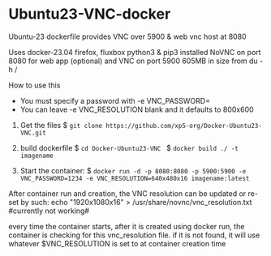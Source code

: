 # Ubuntu23-VNC-docker
 Ubuntu-23 dockerfile provides VNC over 5900 & web vnc host at 8080
 
 
 Uses docker-23.04 
 firefox, fluxbox
 python3 & pip3 installed 
 NoVNC on port 8080 for web app (optional)
 and VNC on port 5900 
 605MB in size from du -h / 


How to use this
* You must specify a password with -e VNC_PASSWORD= 
* You can leave -e VNC_RESOLUTION blank and it defaults to 800x600


1) Get the files
 $ ```git clone https://github.com/xp5-org/Docker-Ubuntu23-VNC.git```

2) build dockerfile 
 $ ```cd Docker-Ubuntu23-VNC ```
 $ ```docker build ./ -t imagename```
 
3) Start the container:
 $ ```docker run -d -p 8080:8080 -p 5900:5900 -e VNC_PASSWORD=1234 -e VNC_RESOLUTION=640x480x16 imagename:latest```



After container run and creation, the VNC resolution can be updated or re-set by such:
echo "1920x1080x16" > /usr/share/novnc/vnc_resolution.txt #currently not working#


every time the container starts, after it is created using docker run, the container is checking for this vnc_resolution file. if it is not found, it will use whatever $VNC_RESOLUTION is set to at container creation time 
